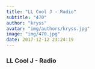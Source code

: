 ```yaml
---
title: "LL Cool J - Radio"
subtitle: "470"
author: "kryss"
avatar: "img/authors/kryss.jpg"
image: "img/470.jpg"
date: 2017-12-12 23:24:19
---
```


### LL Cool J - Radio
